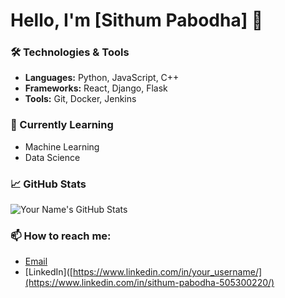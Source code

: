 # Hello, I'm [Sithum Pabodha] 👋

### 🛠️ Technologies & Tools
- **Languages:** Python, JavaScript, C++
- **Frameworks:** React, Django, Flask
- **Tools:** Git, Docker, Jenkins

### 🌱 Currently Learning
- Machine Learning
- Data Science

### 📈 GitHub Stats
![Your Name's GitHub Stats](https://github-readme-stats.vercel.app/api?username=sithumpabodha&show_icons=true&theme=radical)

### 📫 How to reach me:
- [Email](mailto:sithumpabodha@gmail.com)
- [LinkedIn]([https://www.linkedin.com/in/your_username/](https://www.linkedin.com/in/sithum-pabodha-505300220/)
